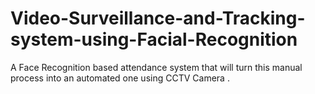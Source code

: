 # Video-Surveillance-and-Tracking-system-using-Facial-Recognition
A Face Recognition based attendance system that will turn this manual process into an automated one using CCTV Camera .
